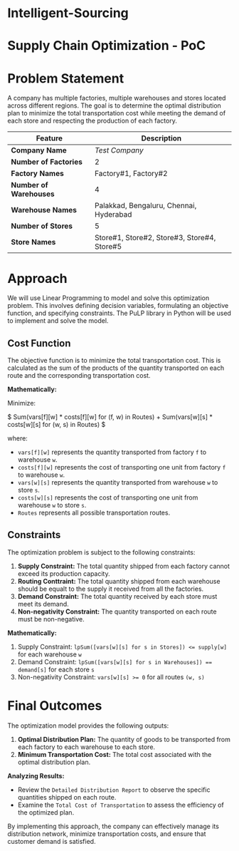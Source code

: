 # Intelligent-Sourcing
# Supply Chain Optimization - PoC
# Problem Statement

A company has multiple factories, multiple warehouses and stores located across different regions. The goal is to determine the optimal distribution plan to minimize the total transportation cost while meeting the demand of each store and respecting the production of each factory.

| Feature | Description |
|---|---|
| **Company Name** |  *Test Company* |
| **Number of Factories** | 2 |
| **Factory Names** | Factory#1, Factory#2 |
| **Number of Warehouses** | 4 |
| **Warehouse Names** | Palakkad, Bengaluru, Chennai, Hyderabad |
| **Number of Stores** | 5 |
| **Store Names** | Store#1, Store#2, Store#3, Store#4, Store#5 |


# Approach

We will use Linear Programming to model and solve this optimization problem. This involves defining decision variables, formulating an objective function, and specifying constraints. The PuLP library in Python will be used to implement and solve the model.

## Cost Function

The objective function is to minimize the total transportation cost. This is calculated as the sum of the products of the quantity transported on each route and the corresponding transportation cost.

**Mathematically:**

Minimize:

$ Sum(vars[f][w] * costs[f][w] for (f, w) in Routes) + Sum(vars[w][s] * costs[w][s] for (w, s) in Routes) $


where:
-   `vars[f][w]` represents the quantity transported from factory `f` to warehouse `w`.
-   `costs[f][w]` represents the cost of transporting one unit from factory `f` to warehouse `w`.
-   `vars[w][s]` represents the quantity transported from warehouse `w` to store `s`.
-   `costs[w][s]` represents the cost of transporting one unit from warehouse `w` to store `s`.
-   `Routes` represents all possible transportation routes.

## Constraints

The optimization problem is subject to the following constraints:

1.  **Supply Constraint:** The total quantity shipped from each factory cannot exceed its production capacity.
2.  **Routing Conttraint:** The total quantity shipped from each warehouse should be equalt to the supply it received from all the factories.
3.  **Demand Constraint:** The total quantity received by each store must meet its demand.
4.  **Non-negativity Constraint:** The quantity transported on each route must be non-negative.

**Mathematically:**

1.  Supply Constraint: `lpSum([vars[w][s] for s in Stores]) <= supply[w]` for each warehouse `w`
2.  Demand Constraint: `lpSum([vars[w][s] for s in Warehouses]) == demand[s]` for each store `s`
3.  Non-negativity Constraint: `vars[w][s] >= 0` for all routes `(w, s)`

# Final Outcomes

The optimization model provides the following outputs:

1.  **Optimal Distribution Plan:** The quantity of goods to be transported from each factory to each warehouse to each store.
2.  **Minimum Transportation Cost:** The total cost associated with the optimal distribution plan.

**Analyzing Results:**
- Review the `Detailed Distribution Report` to observe the specific quantities shipped on each route.
- Examine the `Total Cost of Transportation` to assess the efficiency of the optimized plan.

By implementing this approach, the company can effectively manage its distribution network, minimize transportation costs, and ensure that customer demand is satisfied.
